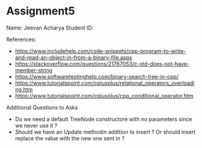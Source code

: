 # Assignment5
Name: Jeevan Acharya
Student ID:  

 References:
 - https://www.includehelp.com/code-snippets/cpp-program-to-write-and-read-an-object-in-from-a-binary-file.aspx
 - https://stackoverflow.com/questions/21767053/c-std-does-not-have-member-string
 - https://www.softwaretestinghelp.com/binary-search-tree-in-cpp/
 - https://www.tutorialspoint.com/cplusplus/relational_operators_overloading.htm
 - https://www.tutorialspoint.com/cplusplus/cpp_conditional_operator.htm


 Additional Questions to Asks
 - Do we need a default TreeNode constructore with no parameters since we never use it ?
 - Should we have an Update methodin addition to insert ? Or should insert replace the 
   value with the new one sent in ?


